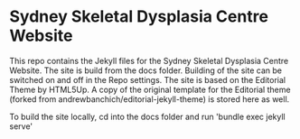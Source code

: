 # Sydney Skeletal Dysplasia Centre Website
This repo contains the Jekyll files for the Sydney Skeletal Dysplasia Centre Website. The site is build from the docs folder. Building of the site can be switched on and off in the Repo settings. The site is based on the Editorial Theme by HTML5Up. A copy of the original template for the Editorial theme (forked from andrewbanchich/editorial-jekyll-theme) is stored here as well.

To build the site locally, cd into the docs folder and run 'bundle exec jekyll serve'

